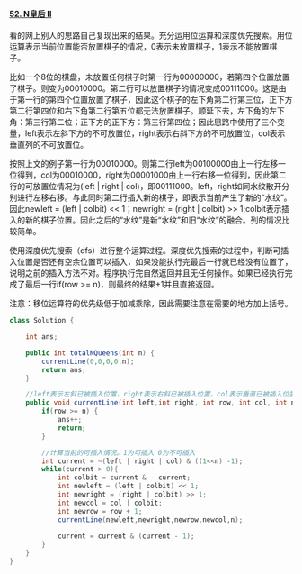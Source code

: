 #### [52. N皇后 II](https://leetcode-cn.com/problems/n-queens-ii/)

看的网上别人的思路自己复现出来的结果。充分运用位运算和深度优先搜索。用位运算表示当前位置能否放置棋子的情况，0表示未放置棋子，1表示不能放置棋子。

比如一个8位的棋盘，未放置任何棋子时第一行为00000000，若第四个位置放置了棋子。则变为00010000。第二行可以放置棋子的情况变成00111000。这是由于第一行的第四个位置放置了棋子，因此这个棋子的左下角第二行第三位，正下方第二行第四位和右下角第二行第五位都无法放置棋子。顺延下去，左下角的左下角：第三行第二位；正下方的正下方：第三行第四位；因此思路中使用了三个变量，left表示左斜下方的不可放置位，right表示右斜下方的不可放置位，col表示垂直列的不可放置位。

按照上文的例子第一行为00010000。则第二行left为00100000由上一行左移一位得到，col为00010000，right为00001000由上一行右移一位得到，因此第二行的可放置位情况为(left | right | col)，即00111000。left，right如同水纹散开分别进行左移右移。与此同时第二行插入新的棋子，即表示当前产生了新的“水纹”。因此newleft = (left | colbit) << 1；newright = (right | colbit) >> 1;colbit表示插入的新的棋子位置。因此之后的“水纹”是新“水纹”和旧“水纹”的融合。列的情况比较简单。

使用深度优先搜索（dfs）进行整个运算过程。深度优先搜索的过程中，判断可插入位置是否还有空余位置可以插入，如果没能执行完最后一行就已经没有位置了，说明之前的插入方法不对。程序执行完自然返回并且无任何操作。如果已经执行完成了最后一行if(row >= n)，则最终的结果+1并且直接返回。

注意：移位运算符的优先级低于加减乘除，因此需要注意在需要的地方加上括号。

```java
class Solution {

    int ans;

    public int totalNQueens(int n) {
        currentLine(0,0,0,0,n);
        return ans;
    }

    //left表示左斜已被插入位置，right表示右斜已被插入位置，col表示垂直已被插入位置。0表示未被插入，1表示已插入
    public void currentLine(int left,int right, int row, int col, int n){
        if(row >= n) {
            ans++;
            return;
        }

        //计算当前的可插入情况。1为可插入 0为不可插入
        int current = ~(left | right | col) & ((1<<n) -1);
        while(current > 0){
            int colbit = current & - current;
            int newleft = (left | colbit) << 1;
            int newright = (right | colbit) >> 1;
            int newcol = col | colbit;
            int newrow = row + 1;
            currentLine(newleft,newright,newrow,newcol,n);
        
            current = current & (current - 1);
        }
    }
}
```

